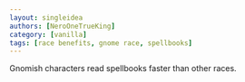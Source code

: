 ```yaml
---
layout: singleidea
authors: [NeroOneTrueKing]
category: [vanilla]
tags: [race benefits, gnome race, spellbooks]
---
```

Gnomish characters read spellbooks faster than other races.

